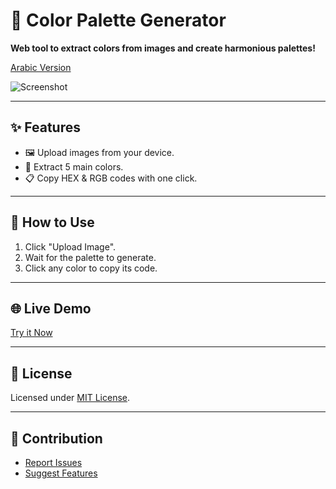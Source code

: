 # 🎨 Color Palette Generator  
**Web tool to extract colors from images and create harmonious palettes!**  

[Arabic Version](./README.md)  

![Screenshot](./screenshot.png)  

---

## ✨ Features  
- 🖼️ Upload images from your device.  
- 🎨 Extract 5 main colors.  
- 📋 Copy HEX & RGB codes with one click.  

---

## 🚀 How to Use  
1. Click "Upload Image".  
2. Wait for the palette to generate.  
3. Click any color to copy its code.  

---

## 🌐 Live Demo  
[Try it Now](https://mnyoil.github.io/color-palette-generator/)  

---

## 📄 License  
Licensed under [MIT License](LICENSE).  

---

## 🤝 Contribution  
- [Report Issues](https://github.com/mnyoil/color-palette-generator/issues)  
- [Suggest Features](https://github.com/mnyoil/color-palette-generator/discussions)  